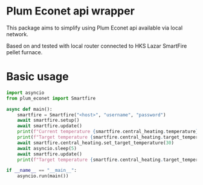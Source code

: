 # Plum Econet api wrapper

This package aims to simplify using Plum Econet api available via local network.

Based on and tested with local router connected to HKS Lazar SmartFire pellet furnace.

# Basic usage

```python
import asyncio
from plum_econet import Smartfire

async def main():
    smartfire = Smartfire("<host>", "username", "password")
    await smartfire.setup()
    await smartfire.update()
    print(f"Current temperature {smartfire.central_heating.temperature}")
    print(f"Target temperature {smartfire.central_heating.target_temperature}")
    await smartfire.central_heating.set_target_temperature(30)
    await asyncio.sleep(5)
    await smartfire.update()
    print(f"Target temperature {smartfire.central_heating.target_temperature}")

if __name__ == "__main__":
    asyncio.run(main())
```
